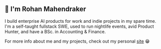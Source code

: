 ## 👋 I'm Rohan Mahendraker

I build enterprise AI products for work and indie projects in my spare time. I'm a self-taught fullstack SWE, used to run nightlife events, avid Product Hunter, and have a BSc. in Accounting & Finance.


For more info about me and my projects, check out my personal [site](https://www.mahendraker.com/) 😁




